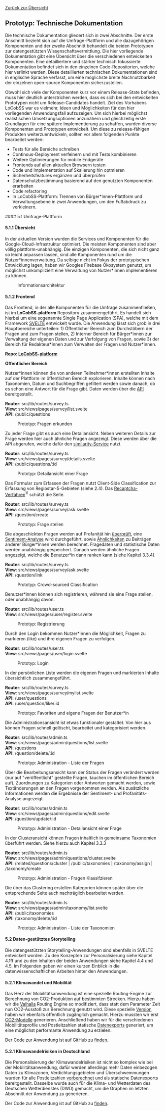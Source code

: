 <div class="print-hide">
<a href="../HTML.html">Zurück zur Übersicht</a>
</div>

## Prototyp: Technische Dokumentation

Die technische Dokumentation gliedert sich in zwei Abschnitte. Der erste Anschnitt bezieht sich auf die Umfrage-Plattform und alle dazugehörigen Komponenten und der zweite Abschnitt behandelt die beiden Prototypen zur datengestützten Wissenschaftsvermittlung. Die hier vorliegende Dokumentation gibt eine Übersicht über die verschiedenen entwickelten Komponenten. Eine detailliertere und stärker technisch fokussierte Dokumentation befindet sich in den einzelnen Code-Repositorien, welche hier verlinkt werden. Diese detaillierten technischen Dokumentationen sind in englische Sprache verfasst, um eine möglichste breite Nachnutzbarkeit der einzelnen open-source Komponenten sicherzustellen.

Obwohl sich viele der Komponenten kurz vor einem Release-State befinden, muss hier deutlich unterstrichen werden, dass es sich bei den entwickelten Prototypen nicht um Release-Candidates handelt. Ziel des Vorhabens LoCobSS war es vielmehr, Ideen und Möglichkeiten für den hier vorliegenden Anwendungsfall aufzuzeigen. Um sich hierbei möglichst realistischen Umsetzungsoptionen anzunähern und gleichzeitig erste Grundlagen für eine spätere Implementierung zu schaffen, wurden diverse Komponenten und Prototypen entwickelt. Um diese zu release-fähigen Produkten weiterzuentwickeln, sollten vor allem folgenden Punkte bearbeitet werden:

- Tests für alle Bereiche schreiben
- Continous-Deployment verfeinern und mit Tests kombinieren
- Weitere Optimierungen für mobile Endgeräte
- Frontends auf allen aktuellen Browsern testen
- Code und Implementation auf Skalierung hin optmieren
- Sicherheitsfeatures ergänzen und überprüfen
- Datenschutzbestimmung basierend auf den genutzten Komponenten erarbeiten
- Code refactoring
- In LoCobSS-Plattform: Trennen von Bürger\*innen-Plattform und Verwaltungsebene in zwei Anwendungen, um den Fußabdruck zu verkleinern. 
<div class="page-break"></div>
#### 5.1 Umfrage-Plattform

#### 5.1.1 Übersicht

In der aktuellen Version wurden die Services und Komponenten für die Google-Cloud-Infrastruktur optimiert. Die meisten Komponenten sind aber völlig plattform-unabhängig. Die einzigen Komponenten, die sich nicht ganz so leicht anpassen lassen, sind alle Komponenten rund um die Nutzer\*innenverwaltung. Da selbige nicht im Fokus der prototypischen Entwicklung lagen, haben wir Googles Firebase Ökosystem genutzt, um möglichst unkompliziert eine Verwaltung von Nutzer\*innen implementieren zu können.

<figure>
<figcaption>Informationsarchitektur</figcaption>
<center><img src="https://sebastian-meier.github.io/LoCobSS-documentation/assets/images/architecture.png" alt="" /></center>
</figure>

#### 5.1.2 Frontend

Das Frontend, in der alle Komponenten für die Umfrage zusammenfließen, ist im **LoCobSS-platform** Repository zusammengeführt. Es handelt sich hierbei um eine sogenannte Single Page Application (SPA), welche mit dem Framework [SVELTE](https://svelte.dev/)<sup class="print"></sup> entwickelt wurde. Die Anwendung lässt sich grob in drei Hauptbereiche unterteilen: 1) Öffentlicher Bereich zum Durchstöbern der Fragen und zum Fragen stellen, 2) Interner Bereich für Bürger\*innen zur Verwaltung der eigenen Daten und zur Verfolgung von Fragen, sowie 3) der Bereich für Redakteur\*innen zum Verwalten der Fragen und Nutzer\*innen.

**Repo: [LoCobSS-platform](https://www.github.com/sebastian-meier/LoCobSS-platform)<sup class="print"></sup>**

**Öffentlicher Bereich**

Nutzer\*innen können die von anderen Teilnehmer\*innen erstellten Inhalte auf der Plattform im öffentlichen Bereich explorieren. Inhalte können nach Taxonomien, Datum und Suchbegriffen gefiltert werden sowie danach, ob es schon eine Antwort für die Frage gibt. Daten werden über die [API](https://www.github.com/sebastian-meier/LoCobSS-api)<sup class="print"></sup> bereitgestellt.

**Router**: src/lib/routes/survey.ts<br />
**View**: src/views/pages/survey/list.svelte<br />
**API**: /public/questions

<figure>
<figcaption>Prototyp: Fragen erkunden</figcaption>
<center><img src="https://sebastian-meier.github.io/LoCobSS-documentation/assets/images/prototype/survey_list.png" alt="" /></center>
</figure>

Zu jeder Frage gibt es auch eine Detailansicht. Neben weiteren Details zur Frage werden hier auch ähnliche Fragen angezeigt. Diese werden über die API abgerufen, welche dafür den [similarity-Service](https://www.github.com/sebastian-meier/LoCobSS-similarity)<sup class="print"></sup> nutzt.

**Router**: src/lib/routes/survey.ts<br />
**View**: src/views/pages/survey/details.svelte<br />
**API**: /public/questions/:id

<figure>
<figcaption>Prototyp: Detailansicht einer Frage</figcaption>
<center><img src="https://sebastian-meier.github.io/LoCobSS-documentation/assets/images/prototype/survey_detail.png" alt="" /></center>
</figure>

<div class="page-break"></div>

Das Formular zum Erfassen der Fragen nutzt Client-Side Classification zur Erfassung von Regiostar-5-Gebieten (siehe 2.4). Das [Recaptcha-Verfahren](https://developers.google.com/recaptcha/docs/display)<sup class="print ignore">11</sup> schützt die Seite.

**Router**: src/lib/routes/survey.ts <br />
**View**: src/views/pages/survey/ask.svelte<br />
**API**: /question/create

<figure>
<figcaption>Prototyp: Frage stellen</figcaption>
<center><img src="https://sebastian-meier.github.io/LoCobSS-documentation/assets/images/prototype/survey_ask.png" alt="" /></center>
</figure>

<div class="page-break"></div>

Die abgeschickten Fragen werden auf Profanität hin [überprüft](https://www.github.com/sebastian-meier/LoCobSS-text-profanity)<sup class="print"></sup>, eine [Sentiment-Analyse](https://www.github.com/sebastian-meier/LoCobSS-text-sentiment)<sup class="print"></sup> wird durchgeführt, sowie [Ähnlichkeiten](https://www.github.com/sebastian-meier/LoCobSS-similarity)<sup class="print"></sup> zu Beiträgen anderer Bürger\*innen werden berechnet. Fragedaten und statistische Daten werden unabhängig gespeichert. Danach werden ähnliche Fragen angezeigt, welche die Benutzer\*in dann ranken kann (siehe Kapitel 3.3.4).

**Router**: src/lib/routes/survey.ts<br />
**View**: src/views/pages/survey/ask.svelte<br />
**API**: /question/link

<figure>
<figcaption>Prototyp: Crowd-sourced Classification</figcaption>
<center><img src="https://sebastian-meier.github.io/LoCobSS-documentation/assets/images/prototype/survey_crowd.png" alt="" /></center>
</figure>

<div class="page-break"></div>

Benutzer\*innen können sich registrieren, während sie eine Frage stellen, oder unabhängig davon.

**Router**: src/lib/routes/user.ts<br />
**View**: src/views/pages/user/register.svelte

<figure>
<figcaption>Prototyp: Registrierung</figcaption>
<center><img src="https://sebastian-meier.github.io/LoCobSS-documentation/assets/images/prototype/user_register.png" alt="" /></center>
</figure>

<div class="page-break"></div>

Durch den Login bekommen Nutzer\*innen die Möglichkeit, Fragen zu markieren (like) und ihre eigenen Fragen zu verfolgen.

**Router**: src/lib/routes/user.ts <br />
**View**: src/views/pages/user/login.svelte

<figure>
<figcaption>Prototyp: Login</figcaption>
<center><img src="https://sebastian-meier.github.io/LoCobSS-documentation/assets/images/prototype/user_login.png" alt="" /></center>
</figure>

<!-- <div class="page-break"></div>

**Router**: src/lib/routes/user.ts <br />
**View**: src/views/pages/user/view.svelte

<figure>
<figcaption>Prototyp: Benutzer-Account</figcaption>
<center><img src="https://sebastian-meier.github.io/LoCobSS-documentation/assets/images/prototype/user_welcome.png" alt="" /></center>
</figure> -->

<div class="page-break"></div>

In der persönlichen Liste werden die eigenen Fragen und markierten Inhalte übersichtlich zusammengeführt.

**Router**: src/lib/routes/survey.ts <br />
**View**: src/views/pages/survey/mylist.svelte<br />
**API**: /user/questions<br />
**API**: /user/question/like/:id

<figure>
<figcaption>Prototyp: Favoriten und eigene Fragen der Benutzer*in</figcaption>
<center><img src="https://sebastian-meier.github.io/LoCobSS-documentation/assets/images/prototype/user_list.png" alt="" /></center>
</figure>

<div class="page-break"></div>

Die Administrationsansicht ist etwas funktionaler gestaltet. Von hier aus können Fragen schnell gelöscht, bearbeitet und kategorisiert werden.

**Router**: src/lib/routes/admin.ts<br />
**View**: src/views/pages/admin/questions/list.svelte<br />
**API**: /questions<br />
**API**: /question/delete/:id

<figure>
<figcaption>Prototyp: Administration - Liste der Fragen</figcaption>
<center><img src="https://sebastian-meier.github.io/LoCobSS-documentation/assets/images/prototype/questions_list.png" alt="" /></center>
</figure>

<div class="page-break"></div>

Über die Bearbeitungsansicht kann der Status der Fragen verändert werden (nur auf "veröffentlicht" gestellte Fragen, tauchen im öffentlichen Bereich auf), Zuordnungen zu Kategorien oder Antworten gemacht werden, sowie Textänderungen an den Fragen vorgenommen werden. Als zusätzliche Informationen werden die Ergebnisse der Sentiment- und Profanitäts-Analyse angezeigt.

**Router**: src/lib/routes/admin.ts <br />
**View**: src/views/pages/admin/questions/edit.svelte<br />
**API**: /question/update/:id

<figure>
<figcaption>Prototyp: Administration - Detailansicht einer Frage</figcaption>
<center><img src="https://sebastian-meier.github.io/LoCobSS-documentation/assets/images/prototype/questions_edit.png" alt="" /></center>
</figure>

<div class="page-break"></div>

In der Clusteransicht können Fragen inhaltlich in gemeinsame Taxonomien überführt werden. Siehe hierzu auch Kapitel 3.3.3

**Router**: src/lib/routes/admin.ts<br />
**View**: src/views/pages/admin/questions/cluster.svelte<br />
**API**: /related/questions/cluster | /public/taxonomies | /taxonomy/assign | /taxonomy/create

<figure>
<figcaption>Prototyp: Administration - Fragen Klassifzieren</figcaption>
<center><img src="https://sebastian-meier.github.io/LoCobSS-documentation/assets/images/prototype/questions_cluster.png" alt="" /></center>
</figure>

<div class="page-break"></div>

Die über das Clustering erstellen Kategorien können später über die entsprechende Seite auch nachträglich bearbeitet werden.

**Router**: src/lib/routes/admin.ts<br />
**View**: src/views/pages/admin/taxonomy/list.svelte<br />
**API**: /public/taxonomies<br />
**API**: /taxonomy/delete/:id

<figure>
<figcaption>Prototyp: Administration - Liste der Taxonomien</figcaption>
<center><img src="https://sebastian-meier.github.io/LoCobSS-documentation/assets/images/prototype/taxonomy_list.png" alt="" /></center>
</figure>

<!-- **Router**: src/lib/routes/admin.ts<br />
**View**: src/views/pages/admin/taxonomy/edit.svelte<br />
**API**: /taxonomy/edit/:id

<figure>
<figcaption>Prototyp: Administration - Taxonomie bearbeiten</figcaption>
<center><img src="https://sebastian-meier.github.io/LoCobSS-documentation/assets/images/prototype/taxonomy_edit.png" alt="" /></center>
</figure> -->

<div class="page-break"></div>

#### 5.2 Daten-gestütztes Storytelling

Die datengestützten Storytelling-Anwendungen sind ebenfalls in SVELTE entwickelt worden. Zu den Konzepten zur Personalisierung siehe Kapitel 4.1ff und zu den Inhalten der beiden Anwendungen siehe Kapitel 4.4 und 4.5. Im Folgenden geben wir einen kurzen Einblick in die datenwissenschaftlichen Arbeiten hinter den Anwendungen.

#### 5.2.1 Klimawandel und Mobilität

Das Herz der Mobilitätsanwendung ist eine spezielle Routing-Engine zur Berechnung von CO2-Produktion auf bestimmten Strecken. Hierzu haben wir die [Valhalla](https://github.com/valhalla/valhalla)<sup class="print"></sup> Routing Engine so modifiziert, dass statt dem Parameter Zeit nun CO2-Ausstoß zur Berechnung genutzt wird. Diese spezielle [Version](https://github.com/sebastian-meier/valhalla/tree/co2)<sup class="print"></sup> haben wir ebenfalls öffentlich zugänglich gemacht. Hierzu mussten wir erst [CO2-Modelle](https://github.com/sebastian-meier/valhalla-co2)<sup class="print"></sup> generieren. Anschließend haben wir für die verschiedenen Mobilitätsprofile und Postleitzahlen statische [Datenexports](https://www.github.com/sebastian-meier/LoCobSS-co2-data)<sup class="print"></sup> generiert, um eine möglichst performante Anwendung zu erzielen.

Der Code zur Anwendung ist auf GitHub zu [finden](https://github.com/sebastian-meier/locobss-story-mobility)<sup class="print"></sup>.

#### 5.2.1 Klimawandelrisiken in Deutschland

Die Personalisierung der Klimawandelrisiken ist nicht so komplex wie bei der Mobilitätsanwendung, dafür werden allerdings mehr Daten einbezogen. Daten zu Klimazonen, Verdichtungsgebieten und Überschwemmungen wurden für alle Postleitzahlen [vorberechnet](https://www.github.com/sebastian-meier/LoCobSS-dwd-transform)<sup class="print"></sup> und als statische Datenexports bereitgestellt. Dasselbe wurde auch für die Klima- und Wetterdaten des Deutschen Wetterdienstes (DWD) gemacht, um die Graphen im letzten Abschnitt der Anwendung zu generieren.

Der Code zur Anwendung ist auf GitHub zu [finden](https://github.com/sebastian-meier/locobss-story-climate-risk-zones)<sup class="print"></sup>.
